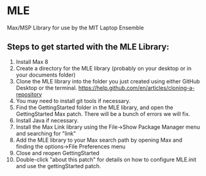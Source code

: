 # MLE
Max/MSP Library for use by the MIT Laptop Ensemble

## Steps to get started with the MLE Library:
1. Install Max 8
2. Create a directory for the MLE library (probably on your desktop or in your documents folder)
3. Clone the MLE library into the folder you just created using either GitHub Desktop or the terminal. https://help.github.com/en/articles/cloning-a-repository
4. You may need to install git tools if necessary. 
5. Find the GettingStarted folder in the MLE library, and open the GettingStarted Max patch. There will be a bunch of errors we will fix.
6. Install Java if necessary.
7. Install the Max Link library using the File->Show Package Manager menu and searching for "link"
8. Add the MLE library to your Max search path by opening Max and finding the options->File Preferences menu
9. Close and reopen GettingStarted
9. Double-click "about this patch" for details on how to configure MLE.init and use the gettingStarted patch.

